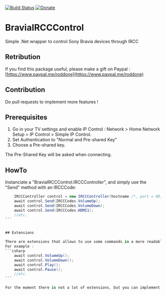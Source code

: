 [![Build Status](https://travis-ci.org/roddone/BraviaIRCCControl.svg?branch=master)](https://travis-ci.org/roddone/BraviaIRCCControl)
[![Donate](https://img.shields.io/badge/%24-donate-ff00ff.svg)](https://www.paypal.me/roddone)

# BraviaIRCCControl
Simple .Net wrapper to control Sony Bravia devices through IRCC

## Retribution
If you find this package useful, please make a gift on Paypal : [https://www.paypal.me/roddone](https://www.paypal.me/roddone)

## Contribution
Do pull requests to implement more features !

## Prerequisites
1) Go in your TV settings and enable IP Control : Network > Home Network Setup > IP Control > Simple IP Control.
2) Set Authentication to "Normal and Pre-shared Key"
3) Choose a Pre-shared key.

The Pre-Shared Key will be asked when connecting.

## HowTo

Instanciate a "BraviaIRCCControl.IRCCController", and simply use the "Send" method with an IRCCCode:

````csharp
	IRCCController control = new IRCCController(hostname /*, port = 80, pinCode = "Pre-Shared-Key"*/);
	await control.Send(IRCCCodes.VolumeUp);
	await control.Send(IRCCCodes.VolumeDown);
	await control.Send(IRCCCodes.HDMI1);
	//etc.
```


## Extensions

There are extensions that allows to use some commands in a more readable way, to use them juste include `using BraviaIRCCControl.Extensions;`
For example : 
```csharp 
	await control.VolumeUp();
	await control.VolumeDown();
	await control.Play();
	await control.Pause();
	//etc.
```

For the moment there is not a lot of extensions, but you can implement others via pull request.

